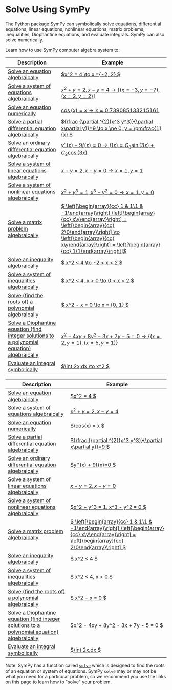 # Solve Using SymPy

The Python package SymPy can symbolically solve equations, differential equations, 
linear equations, nonlinear equations, matrix problems, inequalities, 
Diophantine equations, and evaluate integrals. SymPy can also solve numerically.

Learn how to use SymPy computer algebra system to:

| Description                                                  | Example                                                                                                                     |
|--------------------------------------------------------------|-----------------------------------------------------------------------------------------------------------------------------|
| [ Solve an equation algebraically ](http://docs.sympy.org)                        | [  $x^2 = 4 \to x =\{-2, 2\} $  ](http://docs.sympy.org)                                                                                                       |
| [ Solve a system of equations algebraically ](http://docs.sympy.org)              | [  $x^2 + y = 2, x - y = 4 \to [(x = -3, y = -7), (x = 2, y = 2)]$  ](http://docs.sympy.org)                                                                                              |
| [ Solve an equation numerically ](http://docs.sympy.org)                          | [ $\cos(x) = x \to x \approx 0.739085133215161$ ](http://docs.sympy.org)                                                                                                     |
| [ Solve a partial differential equation algebraically ](http://docs.sympy.org)    | [${\frac {\partial ^{2}(x^3 y^3)}{\partial x\partial y}}=9 \to x \ne 0, y = \pm\frac{1}{x} $](http://docs.sympy.org)                                                                     |
| [ Solve an ordinary differential equation algebraically  ](http://docs.sympy.org) | [ $y''(x) + 9f(x)=0 \to f(x)=C_{1} \sin(3x)+ C_{2} \cos(3x)$ ](http://docs.sympy.org)                                                    |
| [ Solve a system of linear equations algebraically ](http://docs.sympy.org)       | [  $x + y = 2, x - y = 0 \to x = 1, y = 1$  ](http://docs.sympy.org)                                                                                           |
| [ Solve a system of nonlinear equations algebraically ](http://docs.sympy.org)    | [  $x^2 + y^3 = 1, x^3 - y^2 = 0 \to x = 1, y = 0$  ](http://docs.sympy.org)                                                                                      |
| [ Solve a matrix problem algebraically ](http://docs.sympy.org)                   | [ $ \left[\begin{array}{cc} 1 & 1\\1 & -1\end{array}\right] \left[\begin{array}{cc} x\\y\end{array}\right] = \left[\begin{array}{cc} 2\\0\end{array}\right] \to \left[\begin{array}{cc} x\\y\end{array}\right] = \left[\begin{array}{cc} 1\\1\end{array}\right]$ ](http://docs.sympy.org) |
| [ Solve an inequality algebraically ](http://docs.sympy.org)                      | [ $ x^2 < 4 \to -2 < x < 2 $ ](http://docs.sympy.org)                                                                                                        |
| [ Solve a system of inequalities algebraically ](http://docs.sympy.org)           | [ $ x^2 < 4, x > 0 \to 0 < x < 2 $ ](http://docs.sympy.org)                                                                                                 |
| [ Solve (find the roots of) a polynomial algebraically ](http://docs.sympy.org)                       | [ $ x^2 - x = 0 \to x = \{0, 1\} $ ](http://docs.sympy.org)                                                                                                |
| [ Solve a Diophantine equation (find integer solutions to a polynomial equation) algebraically ](http://docs.sympy.org)             | [ $x^2 - 4xy + 8y^2 - 3x + 7y - 5 = 0 \to \{(x = 2, y = 1), (x = 5, y = 1)\}$ ](http://docs.sympy.org)                                                                                 |
| [ Evaluate an integral symbolically ](http://docs.sympy.org)                      | [ $\int 2x\,dx \to x^2  	$ ](http://docs.sympy.org)                                                                                                          |                                                                |

| Description                                                  | Example                                                                                                                     |
|--------------------------------------------------------------|-----------------------------------------------------------------------------------------------------------------------------|
| [ Solve an equation algebraically ](http://docs.sympy.org)                        | [  $x^2 = 4 $  ](http://docs.sympy.org)                                                                                                       |
| [ Solve a system of equations algebraically ](http://docs.sympy.org)              | [  $x^2 + y = 2, x - y = 4$  ](http://docs.sympy.org)                                                                                              |
| [ Solve an equation numerically ](http://docs.sympy.org)                          | [ $\cos(x) = x $ ](http://docs.sympy.org)                                                                                                     |
| [ Solve a partial differential equation algebraically ](http://docs.sympy.org)    | [${\frac {\partial ^{2}(x^3 y^3)}{\partial x\partial y}}=9 $](http://docs.sympy.org)                                                                     |
| [ Solve an ordinary differential equation algebraically  ](http://docs.sympy.org) | [ $y''(x) + 9f(x)=0 $ ](http://docs.sympy.org)                                                    |
| [ Solve a system of linear equations algebraically ](http://docs.sympy.org)       | [  $x + y = 2, x - y = 0$  ](http://docs.sympy.org)                                                                                           |
| [ Solve a system of nonlinear equations algebraically ](http://docs.sympy.org)    | [  $x^2 + y^3 = 1, x^3 - y^2 = 0 $  ](http://docs.sympy.org)                                                                                      |
| [ Solve a matrix problem algebraically ](http://docs.sympy.org)                   | [ $ \left[\begin{array}{cc} 1 & 1\\1 & -1\end{array}\right] \left[\begin{array}{cc} x\\y\end{array}\right] = \left[\begin{array}{cc} 2\\0\end{array}\right] $ ](http://docs.sympy.org) |
| [ Solve an inequality algebraically ](http://docs.sympy.org)                      | [ $ x^2 < 4 $ ](http://docs.sympy.org)                                                                                                        |
| [ Solve a system of inequalities algebraically ](http://docs.sympy.org)           | [ $ x^2 < 4, x > 0 $ ](http://docs.sympy.org)                                                                                                 |
| [ Solve (find the roots of) a polynomial algebraically ](http://docs.sympy.org)                       | [ $ x^2 - x = 0 $ ](http://docs.sympy.org)                                                                                                |
| [ Solve a Diophantine equation (find integer solutions to a polynomial equation) algebraically ](http://docs.sympy.org)             | [ $x^2 - 4xy + 8y^2 - 3x + 7y - 5 = 0 $ ](http://docs.sympy.org)                                                                                 |
| [ Evaluate an integral symbolically ](http://docs.sympy.org)                      | [ $\int 2x\,dx 	$ ](http://docs.sympy.org)                                                                                                          |                                                                |

Note: SymPy has a function called 
[`solve`](https://docs.sympy.org/dev/modules/solvers/solvers.html?highlight=solve#sympy.solvers.solvers.solve) 
which is designed to find the roots of an equation or system of equations. 
SymPy `solve` may or may not be what you need for a particular problem, 
so we recommend you use the links on this page to learn how to "solve" your problem.
